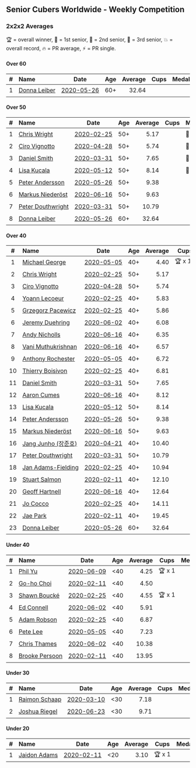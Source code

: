 ## Senior Cubers Worldwide - Weekly Competition
### 2x2x2 Averages

🏆 = overall winner, 🥇 = 1st senior, 🥈 = 2nd senior, 🥉 = 3rd senior, 💥 = overall record, 🔥 = PR average, ⚡ = PR single.

#### Over 60

| # | Name | Date | Age | Average | Cups | Medals | Achievements | Video |
| :--: | :-- | :--: | :--: | --: | :--: | :-- | :-- | :-- |
| 1 | [<span style="white-space: nowrap">Donna Leiber</span>](../../persons/donna_leiber/222.md) | [<span style="white-space: nowrap">2020-05-26</span>](2020-05-26.md) | 60+ | 32.64 |  |  | <span style="white-space: nowrap">💥 x 1, 🔥 x 1, ⚡ x 1</span> | [Link](https://www.facebook.com/events/688407551989463/permalink/690853598411525/) |

#### Over 50

| # | Name | Date | Age | Average | Cups | Medals | Achievements | Video |
| :--: | :-- | :--: | :--: | --: | :--: | :-- | :-- | :-- |
| 1 | [<span style="white-space: nowrap">Chris Wright</span>](../../persons/chris_wright/222.md) | [<span style="white-space: nowrap">2020-02-25</span>](2020-02-25.md) | 50+ | 5.17 |  | <span style="white-space: nowrap">🥈 x 1</span> | <span style="white-space: nowrap">💥 x 1, 🔥 x 1, ⚡ x 1</span> | [Link](https://www.facebook.com/events/2972213492840148/permalink/2980258662035631/) |
| 2 | [<span style="white-space: nowrap">Ciro Vignotto</span>](../../persons/ciro_vignotto/222.md) | [<span style="white-space: nowrap">2020-04-28</span>](2020-04-28.md) | 50+ | 5.74 |  | <span style="white-space: nowrap">🥈 x 3, 🥉 x 1</span> | <span style="white-space: nowrap">💥 x 1, 🔥 x 4, ⚡ x 3</span> | [Link](https://www.facebook.com/events/535188653858103/permalink/535791083797860/) |
| 3 | [<span style="white-space: nowrap">Daniel Smith</span>](../../persons/daniel_smith/222.md) | [<span style="white-space: nowrap">2020-03-31</span>](2020-03-31.md) | 50+ | 7.65 |  | <span style="white-space: nowrap">🥉 x 1</span> | <span style="white-space: nowrap">💥 x 1, 🔥 x 3, ⚡ x 4</span> | [Link](https://www.facebook.com/events/637372103486119/permalink/640639133159416/) |
| 4 | [<span style="white-space: nowrap">Lisa Kucala</span>](../../persons/lisa_kucala/222.md) | [<span style="white-space: nowrap">2020-05-12</span>](2020-05-12.md) | 50+ | 8.14 |  | <span style="white-space: nowrap">🥉 x 3</span> | <span style="white-space: nowrap">💥 x 1, 🔥 x 3, ⚡ x 5</span> | [Link](https://www.facebook.com/events/546188069600739/permalink/547730619446484/) |
| 5 | [<span style="white-space: nowrap">Peter Andersson</span>](../../persons/peter_andersson/222.md) | [<span style="white-space: nowrap">2020-05-26</span>](2020-05-26.md) | 50+ | 9.38 |  |  | <span style="white-space: nowrap">🔥 x 1, ⚡ x 1</span> | [Link](https://www.facebook.com/events/688407551989463/permalink/690673085096243/) |
| 6 | [<span style="white-space: nowrap">Markus Niederöst</span>](../../persons/markus_niederost/222.md) | [<span style="white-space: nowrap">2020-06-16</span>](2020-06-16.md) | 50+ | 9.63 |  |  | <span style="white-space: nowrap">🔥 x 1, ⚡ x 1</span> | [Link](https://www.facebook.com/events/604103587178706/permalink/608554836733581/) |
| 7 | [<span style="white-space: nowrap">Peter Douthwright</span>](../../persons/peter_douthwright/222.md) | [<span style="white-space: nowrap">2020-03-31</span>](2020-03-31.md) | 50+ | 10.79 |  |  | <span style="white-space: nowrap">🔥 x 2, ⚡ x 2</span> | [Link](https://www.facebook.com/events/637372103486119/permalink/641080066448656/) |
| 8 | [<span style="white-space: nowrap">Donna Leiber</span>](../../persons/donna_leiber/222.md) | [<span style="white-space: nowrap">2020-05-26</span>](2020-05-26.md) | 60+ | 32.64 |  |  | <span style="white-space: nowrap">💥 x 1, 🔥 x 1, ⚡ x 1</span> | [Link](https://www.facebook.com/events/688407551989463/permalink/690853598411525/) |

#### Over 40

| # | Name | Date | Age | Average | Cups | Medals | Achievements | Video |
| :--: | :-- | :--: | :--: | --: | :--: | :-- | :-- | :-- |
| 1 | [<span style="white-space: nowrap">Michael George</span>](../../persons/michael_george/222.md) | [<span style="white-space: nowrap">2020-05-05</span>](2020-05-05.md) | 40+ | 4.40 | <span style="white-space: nowrap">🏆 x 12</span> | <span style="white-space: nowrap">🥇 x 15</span> | <span style="white-space: nowrap">💥 x 5, 🔥 x 3, ⚡ x 4</span> | [Link](https://www.facebook.com/events/3313106775587396/permalink/3315206338710773/) |
| 2 | [<span style="white-space: nowrap">Chris Wright</span>](../../persons/chris_wright/222.md) | [<span style="white-space: nowrap">2020-02-25</span>](2020-02-25.md) | 50+ | 5.17 |  | <span style="white-space: nowrap">🥈 x 1</span> | <span style="white-space: nowrap">💥 x 1, 🔥 x 1, ⚡ x 1</span> | [Link](https://www.facebook.com/events/2972213492840148/permalink/2980258662035631/) |
| 3 | [<span style="white-space: nowrap">Ciro Vignotto</span>](../../persons/ciro_vignotto/222.md) | [<span style="white-space: nowrap">2020-04-28</span>](2020-04-28.md) | 50+ | 5.74 |  | <span style="white-space: nowrap">🥈 x 3, 🥉 x 1</span> | <span style="white-space: nowrap">💥 x 1, 🔥 x 4, ⚡ x 3</span> | [Link](https://www.facebook.com/events/535188653858103/permalink/535791083797860/) |
| 4 | [<span style="white-space: nowrap">Yoann Lecoeur</span>](../../persons/yoann_lecoeur/222.md) | [<span style="white-space: nowrap">2020-02-25</span>](2020-02-25.md) | 40+ | 5.83 |  | <span style="white-space: nowrap">🥈 x 1, 🥉 x 1</span> | <span style="white-space: nowrap">🔥 x 1, ⚡ x 1</span> | [Link](https://www.facebook.com/events/2972213492840148/permalink/2982133431848154/) |
| 5 | [<span style="white-space: nowrap">Grzegorz Pacewicz</span>](../../persons/grzegorz_pacewicz/222.md) | [<span style="white-space: nowrap">2020-02-25</span>](2020-02-25.md) | 40+ | 5.86 |  | <span style="white-space: nowrap">🥉 x 1</span> | <span style="white-space: nowrap">🔥 x 2, ⚡ x 1</span> | [Link](https://www.facebook.com/events/2972213492840148/permalink/2983614901700007/) |
| 6 | [<span style="white-space: nowrap">Jeremy Duehring</span>](../../persons/jeremy_duehring/222.md) | [<span style="white-space: nowrap">2020-06-02</span>](2020-06-02.md) | 40+ | 6.08 |  | <span style="white-space: nowrap">🥈 x 3, 🥉 x 1</span> | <span style="white-space: nowrap">🔥 x 3, ⚡ x 3</span> | [Link](https://www.facebook.com/events/3373950429496747/permalink/3374457722779351/) |
| 7 | [<span style="white-space: nowrap">Andy Nicholls</span>](../../persons/andy_nicholls/222.md) | [<span style="white-space: nowrap">2020-06-16</span>](2020-06-16.md) | 40+ | 6.35 |  | <span style="white-space: nowrap">🥈 x 3, 🥉 x 1</span> | <span style="white-space: nowrap">🔥 x 4, ⚡ x 3</span> | [Link](https://www.facebook.com/events/604103587178706/permalink/606533430269055/) |
| 8 | [<span style="white-space: nowrap">Vani Muthukrishnan</span>](../../persons/vani_muthukrishnan/222.md) | [<span style="white-space: nowrap">2020-06-16</span>](2020-06-16.md) | 40+ | 6.57 |  | <span style="white-space: nowrap">🥉 x 1</span> | <span style="white-space: nowrap">🔥 x 1, ⚡ x 1</span> | [Link](https://www.facebook.com/events/604103587178706/permalink/604854257103639/) |
| 9 | [<span style="white-space: nowrap">Anthony Rochester</span>](../../persons/anthony_rochester/222.md) | [<span style="white-space: nowrap">2020-05-05</span>](2020-05-05.md) | 40+ | 6.72 |  | <span style="white-space: nowrap">🥈 x 3, 🥉 x 1</span> | <span style="white-space: nowrap">🔥 x 3, ⚡ x 2</span> | [Link](https://www.facebook.com/events/3313106775587396/permalink/3313878432176897/) |
| 10 | [<span style="white-space: nowrap">Thierry Boisivon</span>](../../persons/thierry_boisivon/222.md) | [<span style="white-space: nowrap">2020-02-25</span>](2020-02-25.md) | 40+ | 6.81 |  | <span style="white-space: nowrap">🥈 x 1, 🥉 x 4</span> | <span style="white-space: nowrap">💥 x 1, 🔥 x 2, ⚡ x 5</span> | [Link](https://www.facebook.com/events/2972213492840148/permalink/2984510984943732/) |
| 11 | [<span style="white-space: nowrap">Daniel Smith</span>](../../persons/daniel_smith/222.md) | [<span style="white-space: nowrap">2020-03-31</span>](2020-03-31.md) | 50+ | 7.65 |  | <span style="white-space: nowrap">🥉 x 1</span> | <span style="white-space: nowrap">💥 x 1, 🔥 x 3, ⚡ x 4</span> | [Link](https://www.facebook.com/events/637372103486119/permalink/640639133159416/) |
| 12 | [<span style="white-space: nowrap">Aaron Cumes</span>](../../persons/aaron_cumes/222.md) | [<span style="white-space: nowrap">2020-06-16</span>](2020-06-16.md) | 40+ | 8.12 |  |  | <span style="white-space: nowrap">🔥 x 5, ⚡ x 6</span> | [Link](https://www.facebook.com/events/604103587178706/permalink/604172153838516/) |
| 13 | [<span style="white-space: nowrap">Lisa Kucala</span>](../../persons/lisa_kucala/222.md) | [<span style="white-space: nowrap">2020-05-12</span>](2020-05-12.md) | 50+ | 8.14 |  | <span style="white-space: nowrap">🥉 x 3</span> | <span style="white-space: nowrap">💥 x 1, 🔥 x 3, ⚡ x 5</span> | [Link](https://www.facebook.com/events/546188069600739/permalink/547730619446484/) |
| 14 | [<span style="white-space: nowrap">Peter Andersson</span>](../../persons/peter_andersson/222.md) | [<span style="white-space: nowrap">2020-05-26</span>](2020-05-26.md) | 50+ | 9.38 |  |  | <span style="white-space: nowrap">🔥 x 1, ⚡ x 1</span> | [Link](https://www.facebook.com/events/688407551989463/permalink/690673085096243/) |
| 15 | [<span style="white-space: nowrap">Markus Niederöst</span>](../../persons/markus_niederost/222.md) | [<span style="white-space: nowrap">2020-06-16</span>](2020-06-16.md) | 50+ | 9.63 |  |  | <span style="white-space: nowrap">🔥 x 1, ⚡ x 1</span> | [Link](https://www.facebook.com/events/604103587178706/permalink/608554836733581/) |
| 16 | [<span style="white-space: nowrap">Jang Junho (장준호)</span>](../../persons/jang_junho/222.md) | [<span style="white-space: nowrap">2020-04-21</span>](2020-04-21.md) | 40+ | 10.40 |  |  | <span style="white-space: nowrap">🔥 x 2, ⚡ x 3</span> | [Link](https://www.facebook.com/events/880278499062375/permalink/884489028641322/) |
| 17 | [<span style="white-space: nowrap">Peter Douthwright</span>](../../persons/peter_douthwright/222.md) | [<span style="white-space: nowrap">2020-03-31</span>](2020-03-31.md) | 50+ | 10.79 |  |  | <span style="white-space: nowrap">🔥 x 2, ⚡ x 2</span> | [Link](https://www.facebook.com/events/637372103486119/permalink/641080066448656/) |
| 18 | [<span style="white-space: nowrap">Jan Adams-Fielding</span>](../../persons/jan_adams_fielding/222.md) | [<span style="white-space: nowrap">2020-02-25</span>](2020-02-25.md) | 40+ | 10.94 |  |  | <span style="white-space: nowrap">🔥 x 2, ⚡ x 2</span> | [Link](https://www.facebook.com/events/2972213492840148/permalink/2982607318467432/) |
| 19 | [<span style="white-space: nowrap">Stuart Salmon</span>](../../persons/stuart_salmon/222.md) | [<span style="white-space: nowrap">2020-02-11</span>](2020-02-11.md) | 40+ | 12.10 |  |  | <span style="white-space: nowrap">🔥 x 1, ⚡ x 1</span> | [Link](https://www.facebook.com/events/176704156956327/permalink/181182663175143/) |
| 20 | [<span style="white-space: nowrap">Geoff Hartnell</span>](../../persons/geoff_hartnell/222.md) | [<span style="white-space: nowrap">2020-06-16</span>](2020-06-16.md) | 40+ | 12.64 |  |  | <span style="white-space: nowrap">🔥 x 1, ⚡ x 1</span> | [Link](https://www.facebook.com/events/604103587178706/permalink/605594297029635/) |
| 21 | [<span style="white-space: nowrap">Jo Cocco</span>](../../persons/jo_cocco/222.md) | [<span style="white-space: nowrap">2020-02-25</span>](2020-02-25.md) | 40+ | 14.11 |  |  | <span style="white-space: nowrap">🔥 x 2, ⚡ x 2</span> | [Link](https://www.facebook.com/events/2972213492840148/permalink/2981767918551372/) |
| 22 | [<span style="white-space: nowrap">Jae Park</span>](../../persons/jae_park/222.md) | [<span style="white-space: nowrap">2020-02-11</span>](2020-02-11.md) | 40+ | 19.45 |  |  | <span style="white-space: nowrap">🔥 x 1, ⚡ x 1</span> | [Link](https://www.facebook.com/events/176704156956327/permalink/177449880215088/) |
| 23 | [<span style="white-space: nowrap">Donna Leiber</span>](../../persons/donna_leiber/222.md) | [<span style="white-space: nowrap">2020-05-26</span>](2020-05-26.md) | 60+ | 32.64 |  |  | <span style="white-space: nowrap">💥 x 1, 🔥 x 1, ⚡ x 1</span> | [Link](https://www.facebook.com/events/688407551989463/permalink/690853598411525/) |

#### Under 40

| # | Name | Date | Age | Average | Cups | Medals | Achievements | Video |
| :--: | :-- | :--: | :--: | --: | :--: | :-- | :-- | :-- |
| 1 | [<span style="white-space: nowrap">Phil Yu</span>](../../persons/phil_yu/222.md) | [<span style="white-space: nowrap">2020-06-09</span>](2020-06-09.md) | <40 | 4.25 | <span style="white-space: nowrap">🏆 x 1</span> |  | <span style="white-space: nowrap">💥 x 1, 🔥 x 1, ⚡ x 1</span> | [Link](https://www.facebook.com/events/903549840109576/permalink/904458400018720/) |
| 2 | [<span style="white-space: nowrap">Go-ho Choi</span>](../../persons/go_ho_choi/222.md) | [<span style="white-space: nowrap">2020-02-11</span>](2020-02-11.md) | <40 | 4.50 |  |  | <span style="white-space: nowrap">💥 x 1, 🔥 x 1, ⚡ x 1</span> | [Link](https://www.facebook.com/events/176704156956327/permalink/178287783464631/) |
| 3 | [<span style="white-space: nowrap">Shawn Boucké</span>](../../persons/shawn_boucke/222.md) | [<span style="white-space: nowrap">2020-02-25</span>](2020-02-25.md) | <40 | 4.55 | <span style="white-space: nowrap">🏆 x 1</span> |  | <span style="white-space: nowrap">🔥 x 1, ⚡ x 1</span> | [Link](https://www.facebook.com/events/2972213492840148/permalink/2975010722560425/) |
| 4 | [<span style="white-space: nowrap">Ed Connell</span>](../../persons/ed_connell/222.md) | [<span style="white-space: nowrap">2020-06-02</span>](2020-06-02.md) | <40 | 5.91 |  |  | <span style="white-space: nowrap">🔥 x 3, ⚡ x 3</span> | [Link](https://www.facebook.com/events/3373950429496747/permalink/3381586012066522/) |
| 5 | [<span style="white-space: nowrap">Adam Robson</span>](../../persons/adam_robson/222.md) | [<span style="white-space: nowrap">2020-02-25</span>](2020-02-25.md) | <40 | 6.87 |  |  | <span style="white-space: nowrap">🔥 x 2, ⚡ x 2</span> | [Link](https://www.facebook.com/events/2972213492840148/permalink/2979462932115204/) |
| 6 | [<span style="white-space: nowrap">Pete Lee</span>](../../persons/pete_lee/222.md) | [<span style="white-space: nowrap">2020-05-05</span>](2020-05-05.md) | <40 | 7.23 |  |  | <span style="white-space: nowrap">🔥 x 3, ⚡ x 4</span> | [Link](https://www.facebook.com/events/3313106775587396/permalink/3316052955292778/) |
| 7 | [<span style="white-space: nowrap">Chris Thames</span>](../../persons/chris_thames/222.md) | [<span style="white-space: nowrap">2020-06-02</span>](2020-06-02.md) | <40 | 10.38 |  |  | <span style="white-space: nowrap">🔥 x 3, ⚡ x 3</span> | [Link](https://www.facebook.com/events/3373950429496747/permalink/3377868829104907/) |
| 8 | [<span style="white-space: nowrap">Brooke Persoon</span>](../../persons/brooke_persoon/222.md) | [<span style="white-space: nowrap">2020-02-11</span>](2020-02-11.md) | <40 | 13.95 |  |  | <span style="white-space: nowrap">🔥 x 1, ⚡ x 1</span> | [Link](https://www.facebook.com/events/176704156956327/permalink/181292296497513/) |

#### Under 30

| # | Name | Date | Age | Average | Cups | Medals | Achievements | Video |
| :--: | :-- | :--: | :--: | --: | :--: | :-- | :-- | :-- |
| 1 | [<span style="white-space: nowrap">Raimon Schaap</span>](../../persons/raimon_schaap/222.md) | [<span style="white-space: nowrap">2020-03-10</span>](2020-03-10.md) | <30 | 7.18 |  |  | <span style="white-space: nowrap">🔥 x 1, ⚡ x 1</span> | [Link](https://www.facebook.com/events/654143022005686/permalink/657641461655842/) |
| 2 | [<span style="white-space: nowrap">Joshua Riegel</span>](../../persons/joshua_riegel/222.md) | [<span style="white-space: nowrap">2020-06-23</span>](2020-06-23.md) | <30 | 9.71 |  |  | <span style="white-space: nowrap">🔥 x 1, ⚡ x 1</span> | [Link](https://www.facebook.com/events/722150235200875/permalink/725673131515252/) |

#### Under 20

| # | Name | Date | Age | Average | Cups | Medals | Achievements | Video |
| :--: | :-- | :--: | :--: | --: | :--: | :-- | :-- | :-- |
| 1 | [<span style="white-space: nowrap">Jaidon Adams</span>](../../persons/jaidon_adams/222.md) | [<span style="white-space: nowrap">2020-02-11</span>](2020-02-11.md) | <20 | 3.10 | <span style="white-space: nowrap">🏆 x 1</span> |  | <span style="white-space: nowrap">💥 x 1, 🔥 x 1, ⚡ x 1</span> | [Link](https://www.facebook.com/events/176704156956327/permalink/180633799896696/) |


<!-- Global site tag (gtag.js) - Google Analytics -->
<script async src="https://www.googletagmanager.com/gtag/js?id=UA-86348435-3"></script>
<script>window.dataLayer = window.dataLayer || []; function gtag() {dataLayer.push(arguments);} gtag('js', new Date()); gtag('config', 'UA-86348435-3');</script>

